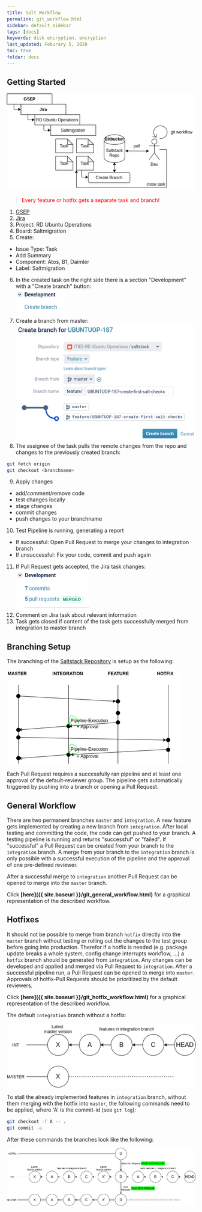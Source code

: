 ```yaml
---
title: Salt Workflow 
permalink: git_workflow.html
sidebar: default_sidebar
tags: [docs]
keywords: disk encryption, encryption
last_updated: Feburary 5, 2020
toc: true
folder: docs
---
```


## Getting Started

![task_workflow](images/docs/salt_workflow/task_workflow.png)

> <font color="red">Every feature or hotfix gets a separate task and branch!</font>

1. [GSEP](https://gsep.daimler.com/)
2. [Jira](https://gsep.daimler.com/Jira)
3. Project: RD Ubuntu Operations
4. Board: Saltmigration
5. Create:
  - Issue Type: Task
  - Add Summary
  - Component: Atos, B1, Daimler
  - Label: Saltmigration
6. In the created task on the right side there is a section "Development" with a "Create branch" button: <br>
![task_create_branch](images/docs/salt_workflow/task_create_branch.png)
7. Create a branch from master: <br>
![create_branch](images/docs/salt_workflow/create_branch.png)
8. The assignee of the task pulls the remote changes from the repo and changes to the previously created branch:
```bash
git fetch origin
git checkout <branchname>
```
9. Apply changes
  - add/comment/remove code
  - test changes locally
  - stage changes
  - commit changes
  - push changes to your branchname
10. Test Pipeline is running, generating a report
  - If successful: Open Pull Request to merge your changes to integration branch
  - If unsuccessful: Fix your code, commit and push again
11. If Pull Request gets accepted, the Jira task changes: <br>
![task_final](images/docs/salt_workflow/task_final.png)
12. Comment on Jira task about relevant information
13. Task gets closed if content of the task gets successfully merged from integration to master branch


## Branching Setup

The branching of the [Saltstack Repository](https://gsep.daimler.com/stash/projects/UBUNTUOP/repos/saltstack/browse) is setup as the following:

![workflow_pipeline](images/docs/salt_workflow/workflow_pipeline.png)

Each Pull Request requires a successfully ran pipeline and at least one approval of the default-reviewer group. The pipeline gets automatically triggered by pushing into a branch or opening a Pull Request.

## General Workflow

There are two permanent branches `master` and `integration`. A new feature gets implemented by creating a new branch from `integration`. After local testing and committing the code, the code can get pushed to your branch. A testing pipeline is running and returns "successful" or "failed". If "successful" a Pull Request can be created from your branch to the `integration` branch. A merge from your branch to the `integration` branch is only possible with a successful execution of the pipeline and the approval of one pre-defined reviewer.

After a successful merge to `integration` another Pull Request can be opened to merge into the `master` branch.

Click **[here]({{ site.baseurl }}/git_general_workflow.html)** for a graphical representation of the described workflow. 

## Hotfixes

It should not be possible to merge from branch `hotfix` directly into the `master` branch without testing or rolling out the changes to the test group before going into production. Therefor if a hotfix is needed (e.g. package update breaks a whole system, config change interrupts workflow, ...) a `hotfix` branch should be generated from `integration`. Any changes can be developed and applied and merged via Pull Request to `integration`. After a successful pipeline run, a Pull Request can be opened to merge into `master`. Approvals of hotfix-Pull Requests should be prioritized by the default reviewers.

Click **[here]({{ site.baseurl }}/git_hotfix_workflow.html)** for a graphical representation of the described workflow.

The default `integration` branch without a hotfix:

![features_in_int](images/docs/salt_workflow/features_in_int.png)


To stall the already implemented features in `integration` branch, without them merging with the hotfix into `master`, the following commands need to be applied, where 'A' is the commit-id (see `git log`):

```bash
git checkout -f A -- .
git commit -a
```

After these commands the branches look like the following:

![hotfix](images/docs/salt_workflow/hotfix.png)
